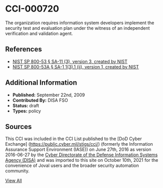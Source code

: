 # CCI-000720

The organization requires information system developers implement the security test and evaluation plan under the witness of an independent verification and validation agent.

## References ##

* [NIST SP 800-53 § SA-11 (3), version 3, created by NIST](http://csrc.nist.gov/publications/PubsSPs.html)
* [NIST SP 800-53A § SA-1 1(3).1 (ii), version 1, created by NIST](http://csrc.nist.gov/publications/PubsSPs.html)


## Additional Information ##

* **Published:** September 22nd, 2009
* **Contributed By:** DISA FSO
* **Status:** draft
* **Types:** policy

## Sources ##

This CCI was included in the CCI List published to the [DoD Cyber Exchange]
(https://public.cyber.mil/stigs/cci/) (formerly the Information Assurance Support Environment
(IASE)) on June 27th, 2016 as version 2016-06-27 by the [Cyber Directorate of the Defense 
Information Systems Agency (DISA)](https://public.cyber.mil/about-cyber/) and was imported to 
this site on October 10th, 2021 for the convenience of Joval users and the broader security automation community.

[View All](../README.md)
